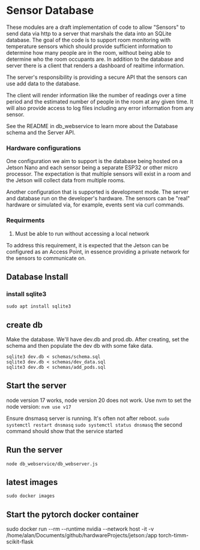 # Sensor Database

These modules are a draft implementation of code to allow "Sensors" to send data via http to a server that marshals the data into an SQLite database. The goal of the code is to support room monitoring with temperature sensors which should provide sufficient information to determine how many people are in the room, without being able to determine who the room occupants are.  In addition to the database and server there is a client that renders a dashboard of realtime information.

The server's responsibility is providing a secure API that the sensors can use add data to the database.

The client will render information like the number of readings over a time period and the estimated number of people in the room at any given time. It will also provide access to log files including any error information from any sensor. 


See the README in db_webservice to learn more about the Database schema and the Server API.


### Hardware configurations

One configuration we aim to support is the database being hosted on a Jetson Nano and each sensor being a separate ESP32 or other micro processor. The expectation is that multiple sensors will exist in a room and the Jetson will collect data from multiple rooms.

Another configuration that is supported is development mode. The server and database run on the developer's hardware. The sensors can be "real" hardware or simulated via, for example, events sent via curl commands.


### Requirments

1. Must be able to run without accessing a local network

To address this requirement, it is expected that the Jetson can be configured as an Access Point, in essence providing a private network for the sensors to communicate on.


## Database Install

### install sqlite3

```
sudo apt install sqlite3
```


## create db

Make the database. We'll have dev.db and prod.db.
After creating, set the schema and then populate the dev db with some fake data.

```
sqlite3 dev.db < schemas/schema.sql
sqlite3 dev.db < schemas/dev_data.sql
sqlite3 dev.db < schemas/add_pods.sql
```

## Start the server

node version 17 works, node version 20 does not work. Use nvm to set the node version:
```nvm use v17```


Ensure dnsmasq server is running. It's often not after reboot. 
```sudo systemctl restart dnsmasq```
```sudo systemctl status dnsmasq```
the second command should show that the service started


## Run the server
```
node db_webservice/db_webserver.js
```


## latest images
```sudo docker images```
## Start the pytorch docker container
sudo docker run --rm --runtime nvidia --network host -it -v /home/alan/Documents/github/hardwareProjects/jetson:/app torch-timm-scikit-flask
